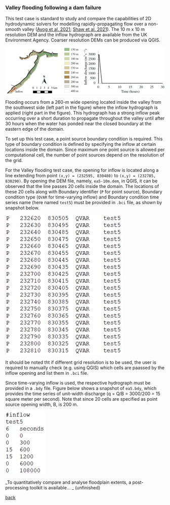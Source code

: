 ### Valley flooding following a dam failure

This test case is standard to study and compare the capabilities of 2D hydrodynamic solvers for modelling rapidly-propagating flow over a non-smooth valley ([Ayog et al. 2021](https://www.sciencedirect.com/science/article/abs/pii/S0022169420313858); [Shaw et al. 2021](https://gmd.copernicus.org/preprints/gmd-2020-340/)). The 10 m x 10 m resolution DEM and the inflow hydrograph are available from the UK Environment Agency. Coarser resolution DEMs can be produced via QGIS. 


![Image](/Figures/Fig_7G.jpg)


Flooding occurs from a 260-m wide opening located inside the valley from the southwest side (left part in the figure) where the inflow hydrograph is applied (right part in the figure). This hydrograph has a strong inflow peak occurring over a short duration to propagate throughout the valley until after 30 hours when the water has ponded near the closed boundary at the eastern edge of the domain. 

To set up this test case, a point source boundary condition is required. This type of boundary condition is defined by specifying the inflow at certain locations inside the domain. Since maximum one point source is allowed per computational cell, the number of point sources depend on the resolution of the grid. 

For the Valley flooding test case, the opening for inflow is located along a line extending from point `(x,y) = (232595, 830480)` to `(x,y) = (232785, 830290)`. By opening the DEM file, namely, `ea5-10m.dem`, in QGIS, it can be observed that the line passes 20 cells inside the domain. The locations of these 20 cells along with Boundary identifier (`P` for point source), Boundary condition type (`QVAR` for time-varying inflow) and Boundary condition time series name (here named `test5`) must be provided in `.bci` file, as shown by snapshot below.

![image](/Figures/ea5_1.PNG)

It should be noted tht if different grid resolution is to be used, the user is required to manually check (e.g. using QGIS) which cells are paassed by the inflow opening and list them in `.bci` file. 

Since time-varying inflow is used, the respective hydrograph must be provided in a `.bdy` file.  Figure below shows a snapshot of `ea5.bdy`, which provides the time series of unit-width discharge (q = Q/B = 3000/200 = 15 square meter per second). Note that since 20 cells are specified as point source opening width, B, is 200 m. 

![image](/Figures/ea5_2.PNG)


_To quantitatively compare and analyse floodplain extents, a post-processing toolkit is available… _ (unfinished)



[back](/LISFLOOD8.0.md)
